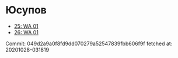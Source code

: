# Юсупов
- [25: WA 01](25.md)
- [26: WA 01](26.md)

Commit: 049d2a9a0f8fd9dd070279a52547839fbb606f9f
 fetched at: 20201028-031819
